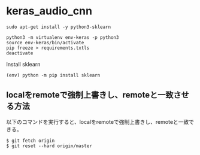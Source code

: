 # keras_audio_cnn

```
sudo apt-get install -y python3-sklearn  

python3 -m virtualenv env-keras -p python3
source env-keras/bin/activate
pip freeze > requirements.txtls
deactivate

```

Install sklearn
```
(env) python -m pip install sklearn
```

## localをremoteで強制上書きし、remoteと一致させる方法
以下のコマンドを実行すると、localをremoteで強制上書きし、remoteと一致できる。
```
$ git fetch origin
$ git reset --hard origin/master
```
